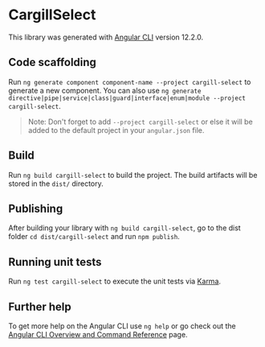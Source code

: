 # CargillSelect

This library was generated with [Angular CLI](https://github.com/angular/angular-cli) version 12.2.0.

## Code scaffolding

Run `ng generate component component-name --project cargill-select` to generate a new component. You can also use `ng generate directive|pipe|service|class|guard|interface|enum|module --project cargill-select`.
> Note: Don't forget to add `--project cargill-select` or else it will be added to the default project in your `angular.json` file. 

## Build

Run `ng build cargill-select` to build the project. The build artifacts will be stored in the `dist/` directory.

## Publishing

After building your library with `ng build cargill-select`, go to the dist folder `cd dist/cargill-select` and run `npm publish`.

## Running unit tests

Run `ng test cargill-select` to execute the unit tests via [Karma](https://karma-runner.github.io).

## Further help

To get more help on the Angular CLI use `ng help` or go check out the [Angular CLI Overview and Command Reference](https://angular.io/cli) page.
